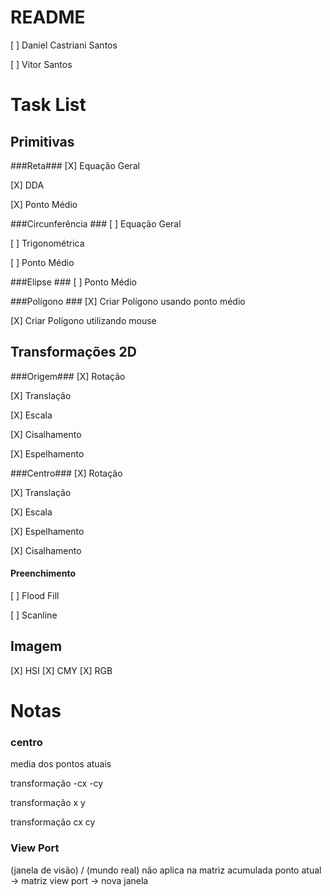 # README #

[ ] Daniel Castriani Santos

[ ] Vitor Santos  

# Task List #

## Primitivas ##

###Reta###
[X] Equação Geral

[X] DDA

[X] Ponto Médio

###Circunferência ###
[ ] Equação Geral

[ ] Trigonométrica

[ ] Ponto Médio

###Elipse ###
[ ] Ponto Médio

###Polígono ###
[X] Criar Polígono usando ponto médio

[X] Criar Polígono utilizando mouse

## Transformações 2D ##

###Origem###
[X] Rotação

[X] Translação

[X] Escala

[X] Cisalhamento

[X] Espelhamento

###Centro###
[X] Rotação

[X] Translação

[X] Escala

[X] Espelhamento

[X] Cisalhamento

#### Preenchimento ####

[ ] Flood Fill

[ ] Scanline

## Imagem ##
[X] HSI
[X] CMY
[X] RGB

# Notas #
### centro ###
media dos pontos atuais

transformação -cx -cy

transformação x y

transformação cx cy

### View Port ###

(janela de visão) / (mundo real)
não aplica na matriz acumulada
ponto atual -> matriz view port -> nova janela